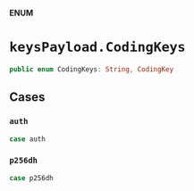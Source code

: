 **ENUM**

# `keysPayload.CodingKeys`

```swift
public enum CodingKeys: String, CodingKey
```

## Cases
### `auth`

```swift
case auth
```

### `p256dh`

```swift
case p256dh
```
